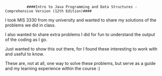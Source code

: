               ####Intro to Java Programming and Data Structures - Comprehensive Version (12th Edition)####

I took MIS 3330 from my university and wanted to share my solutions of the problems we did in class.

I also wanted to share extra problems I did for fun to understand the output of the coding as I go.

Just wanted to show this out there, for I found these interesting to work with and useful to know.

These are, not at all, one way to solve these problems, but serve as a guide and my learning experience within the course :)
